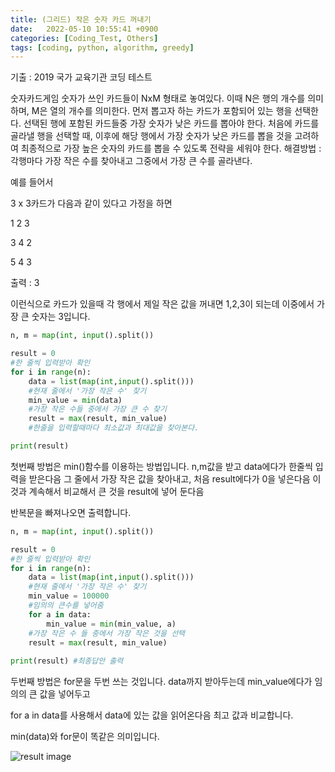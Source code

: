 ```yaml
---
title: (그리드) 작은 숫자 카드 꺼내기
date:   2022-05-10 10:55:41 +0900
categories: [Coding_Test, Others]
tags: [coding, python, algorithm, greedy]
---
```


기출 : 2019 국가 교육기관 코딩 테스트

숫자카드게임
숫자가 쓰인 카드들이 NxM 형태로 놓여있다. 이때 N은 행의 개수를 의미하며, M은 열의 개수를 의미한다.
먼저 뽑고자 하는 카드가 포함되어 있는 행을 선택한다.
선택된 행에 포함된 카드들중 가장 숫자가 낮은 카드를 뽑아야 한다.
처음에 카드를 골라낼 행을 선택할 때, 이후에 해당 행에서 가장 숫자가 낮은 카드를 뽑을 것을 고려하여 최종적으로 가장 높은 숫자의 카드를 뽑을 수 있도록 전략을 세워야 한다.
해결방법 : 각행마다 가장 작은 수를 찾아내고 그중에서 가장 큰 수를 골라낸다.

 

예를 들어서

3 x 3카드가 다음과 같이 있다고 가정을 하면

1 2 3 

3 4 2

5 4 3

출력 : 3

이런식으로 카드가 있을때 각 행에서 제일 작은 값을 꺼내면 1,2,3이 되는데 이중에서 가장 큰 숫자는 3입니다.


```python
n, m = map(int, input().split())

result = 0
#한 줄씩 입력받아 확인
for i in range(n):
    data = list(map(int,input().split()))
    #현재 줄에서 '가장 작은 수' 찾기
    min_value = min(data)
    #가장 작은 수들 중에서 가장 큰 수 찾기
    result = max(result, min_value)
    #한줄을 입력할때마다 최소값과 최대값을 찾아본다.

print(result)
```

첫번째 방법은 min()함수를 이용하는 방법입니다. n,m값을 받고 data에다가 한줄씩 입력을 받은다음 그 줄에서 가장 작은 값을 찾아내고, 처음 result에다가 0을 넣은다음 이것과 계속해서 비교해서 큰 것을 result에 넣어 둔다음

 

반복문을 빠져나오면 출력합니다.

```python
n, m = map(int, input().split())

result = 0
#한 줄씩 입력받아 확인
for i in range(n):
    data = list(map(int,input().split()))
    #현재 줄에서 '가장 작은 수' 찾기
    min_value = 100000
    #임의의 큰수를 넣어줌
    for a in data:
        min_value = min(min_value, a)
    #가장 작은 수 들 중에서 가장 작은 것을 선택
    result = max(result, min_value)
    
print(result) #최종답안 출력
```
두번째 방법은 for문을 두번 쓰는 것입니다. data까지 받아두는데 min_value에다가 임의의 큰 값을 넣어두고

for a in data를 사용해서 data에 있는 값을 읽어온다음 최고 값과 비교합니다.

 

min(data)와 for문이 똑같은 의미입니다.

![result image](https://user-images.githubusercontent.com/85277660/210140695-4fc49a7e-45bb-443c-86e8-753f287baa46.png)